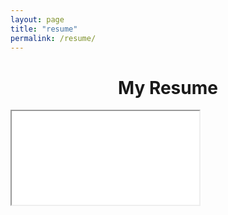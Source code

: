 ```yaml
---
layout: page
title: "resume"
permalink: /resume/
---
```


<h1 style="text-align:center;">My Resume</h1>
<div style="overflow-y:scroll">
    <iframe class= 'pdf' src="/images/Rosenfield_Resume_10JUL2023.pdf#toolbar==0" id="resume" alt="Resume">
</div>
